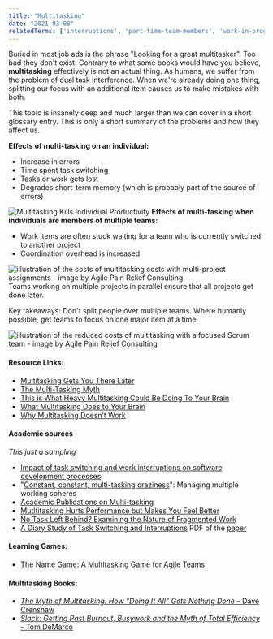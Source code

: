 ```yaml
---
title: "Multitasking"
date: "2021-03-08"
relatedTerms: ['interruptions', 'part-time-team-members', 'work-in-progress']
---
```


Buried in most job ads is the phrase "Looking for a great multitasker". Too bad they don't exist. Contrary to what some books would have you believe, **multitasking** effectively is not an actual thing. As humans, we suffer from the problem of dual task interference. When we're already doing one thing, splitting our focus with an additional item causes us to make mistakes with both.

This topic is insanely deep and much larger than we can cover in a short glossary entry. This is only a short summary of the problems and how they affect us.

**Effects of multi-tasking on an individual:**

- Increase in errors
- Time spent task switching
- Tasks or work gets lost
- Degrades short-term memory (which is probably part of the source of errors)

![Multitasking Kills Individual Productivity](src/content/glossary/multitasking/images/Multitasking-Kills-Individual-Productivity-1024x544.png) **Effects of multi-tasking when individuals are members of multiple teams:**

- Work items are often stuck waiting for a team who is currently switched to another project
- Coordination overhead is increased

![illustration of the costs of multitasking costs with multi-project assignments - image by Agile Pain Relief Consulting](src/content/glossary/multitasking/images/Multi-tasking-Project-Costs-slide1.jpg) Teams working on multiple projects in parallel ensure that all projects get done later.

Key takeaways: Don't split people over multiple teams. Where humanly possible, get teams to focus on one major item at a time.

![illustration of the reduced costs of multitasking with a focused Scrum team - image by Agile Pain Relief Consulting](src/content/glossary/multitasking/images/Multi-tasking-Project-Costs-slide3.jpg)

#### Resource Links:

- [Multitasking Gets You There Later](https://www.infoq.com/articles/multitasking-problems/)
- [The Multi-Tasking Myth](https://blog.codinghorror.com/the-multi-tasking-myth/)
- [This is What Heavy Multitasking Could Be Doing To Your Brain](https://www.spring.org.uk/2014/09/this-is-what-heavy-multitasking-could-be-doing-to-your-brain.php)
- [What Multitasking Does to Your Brain](https://lifehacker.com/what-multitasking-does-to-our-brains-5922453)
- [Why Multitasking Doesn’t Work](https://www.forbes.com/sites/douglasmerrill/2012/08/17/why-multitasking-doesnt-work/)

#### Academic sources

_This just a sampling_

- [Impact of task switching and work interruptions on software development processes](https://www.researchgate.net/publication/317989659_Impact_of_task_switching_and_work_interruptions_on_software_development_processes)
- "[Constant, constant, multi-tasking craziness](https://www.researchgate.net/publication/221518315_Constant_constant_multi-tasking_craziness_Managing_multiple_working_spheres)": Managing multiple working spheres
- [Academic Publications on Multi-tasking](https://www.ics.uci.edu/~gmark/pub2.html)
- [Mutltitasking Hurts Performance but Makes You Feel Better](https://www.sciencedaily.com/releases/2012/04/120430124618.htm)
- [No Task Left Behind? Examining the Nature of Fragmented Work](https://www.researchgate.net/publication/221516226_No_Task_Left_Behind_Examining_the_Nature_of_Fragmented_Work)
- [A Diary Study of Task Switching and Interruptions](https://dl.acm.org/doi/10.1145/985692.985715) PDF of the [paper](https://www.microsoft.com/en-us/research/wp-content/uploads/2004/01/chi2004diarystudyfinal.pdf)

#### Learning Games:

- [The Name Game: A Multitasking Game for Agile Teams](https://www.crisp.se/gratis-material-och-guider/multitasking-name-game)

#### Multitasking Books:

- [_The Myth of Multitasking: How “Doing It All” Gets Nothing Done_ – Dave Crenshaw](https://www.amazon.com/The-Myth-Multitasking-Doing-Nothing/dp/0470372257/&tag=notesfromatoo-20)
- [_Slack: Getting Past Burnout, Busywork and the Myth of Total Efficiency_ - Tom DeMarco](https://www.amazon.com/Slack-Getting-Burnout-Busywork-Efficiency/dp/0932633617/&tag=notesfromatoo-20)

